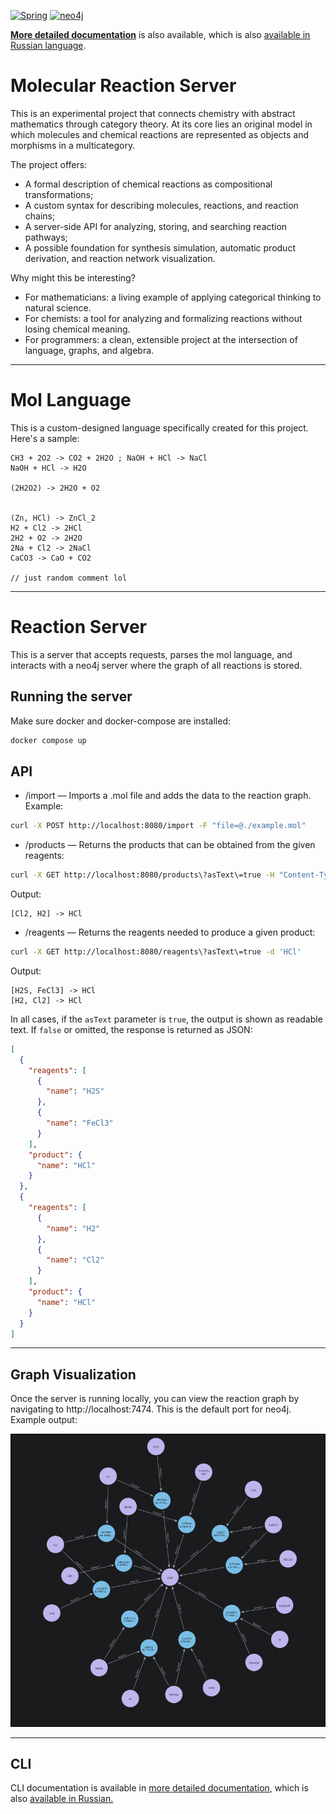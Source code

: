 [![Spring](https://img.shields.io/badge/Spring-a6e3a1?style=for-the-badge&logo=spring&labelColor=1e1e2e&logoColor=a6e3a1)](https://spring.io/)
[![neo4j](https://img.shields.io/badge/neo4j-89b4fa?style=for-the-badge&logo=neo4j&logoColor=cdd6f4&labelColor=1e1e2e)](https://neo4j.com/)

**[More detailed documentation](https://andylocks.github.io/Mol/en/book/index.html)** is also available, which is also [available in Russian language](https://andylocks.github.io/Mol/ru/book/index.html).

# Molecular Reaction Server

This is an experimental project that connects chemistry with abstract mathematics through category theory. At its core lies an original model in which molecules and chemical reactions are represented as objects and morphisms in a multicategory.

The project offers:

* A formal description of chemical reactions as compositional transformations;
* A custom syntax for describing molecules, reactions, and reaction chains;
* A server-side API for analyzing, storing, and searching reaction pathways;
* A possible foundation for synthesis simulation, automatic product derivation, and reaction network visualization.

Why might this be interesting?

* For mathematicians: a living example of applying categorical thinking to natural science.
* For chemists: a tool for analyzing and formalizing reactions without losing chemical meaning.
* For programmers: a clean, extensible project at the intersection of language, graphs, and algebra.

---

# Mol Language

This is a custom-designed language specifically created for this project. Here's a sample:

```
CH3 + 2O2 -> CO2 + 2H2O ; NaOH + HCl -> NaCl  
NaOH + HCl -> H2O  
  
(2H2O2) -> 2H2O + O2  
  
  
(Zn, HCl) -> ZnCl_2  
H2 + Cl2 -> 2HCl  
2H2 + O2 -> 2H2O  
2Na + Cl2 -> 2NaCl  
CaCO3 -> CaO + CO2

// just random comment lol
```

---

# Reaction Server

This is a server that accepts requests, parses the mol language, and interacts with a neo4j server where the graph of all reactions is stored.

## Running the server

Make sure docker and docker-compose are installed:

```sh
docker compose up
```

## API

* /import — Imports a .mol file and adds the data to the reaction graph. Example:

```sh
curl -X POST http://localhost:8080/import -F "file=@./example.mol"
```

* /products — Returns the products that can be obtained from the given reagents:

```sh
curl -X GET http://localhost:8080/products\?asText\=true -H "Content-Type: application/json" -d '["H2", "Cl2"]'
```

Output:

```
[Cl2, H2] -> HCl
```

* /reagents — Returns the reagents needed to produce a given product:

```sh
curl -X GET http://localhost:8080/reagents\?asText\=true -d 'HCl'
```

Output:

```
[H2S, FeCl3] -> HCl  
[H2, Cl2] -> HCl
```

In all cases, if the `asText` parameter is `true`, the output is shown as readable text. If `false` or omitted, the response is returned as JSON:

```json
[
  {
    "reagents": [
      {
        "name": "H2S"
      },
      {
        "name": "FeCl3"
      }
    ],
    "product": {
      "name": "HCl"
    }
  },
  {
    "reagents": [
      {
        "name": "H2"
      },
      {
        "name": "Cl2"
      }
    ],
    "product": {
      "name": "HCl"
    }
  }
]
```

---

## Graph Visualization

Once the server is running locally, you can view the reaction graph by navigating to http://localhost:7474. This is the default port for neo4j. Example output:

![graph](./images/graph.png)

---

## CLI

CLI documentation is available in [more detailed documentation](https://andylocks.github.io/Mol/en/book/index.html), which is also [available in Russian.](https://andylocks.github.io/Mol/ru/book/index.html)
